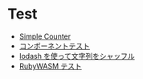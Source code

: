 # Test
- [Simple Counter](./simple_counter)
- [コンポーネントテスト](./component_test)
- [lodash を使って文字列をシャッフル](./shuffle_string_with_lodash)
- [RubyWASM テスト](./ruby_wasm_test)


